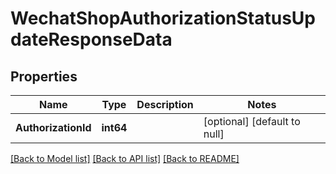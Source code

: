 # WechatShopAuthorizationStatusUpdateResponseData

## Properties
Name | Type | Description | Notes
------------ | ------------- | ------------- | -------------
**AuthorizationId** | **int64** |  | [optional] [default to null]

[[Back to Model list]](../README.md#documentation-for-models) [[Back to API list]](../README.md#documentation-for-api-endpoints) [[Back to README]](../README.md)


